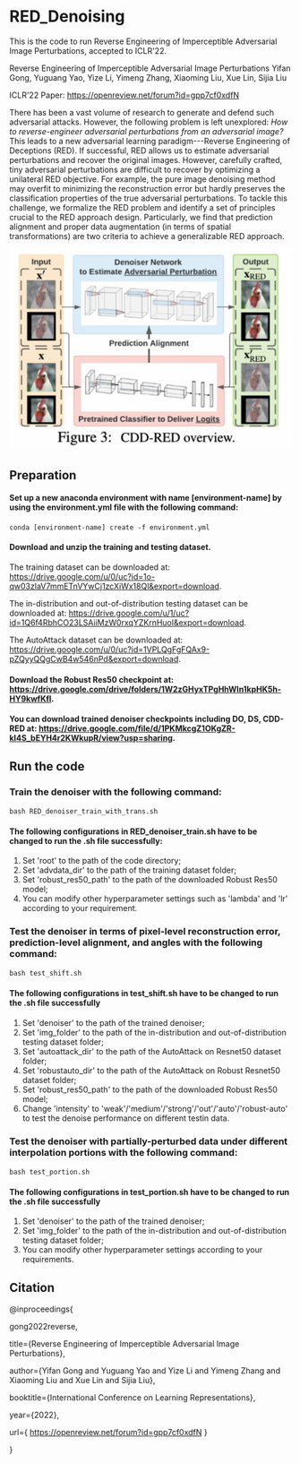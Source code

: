 # RED_Denoising
This is the code to run Reverse Engineering of Imperceptible Adversarial Image Perturbations, accepted to ICLR'22. 

Reverse Engineering of Imperceptible Adversarial Image Perturbations
Yifan Gong, Yuguang Yao, Yize Li, Yimeng Zhang, Xiaoming Liu, Xue Lin, Sijia Liu

ICLR'22 
Paper: https://openreview.net/forum?id=gpp7cf0xdfN

There has been a vast volume of research to generate and defend such adversarial attacks. However, the following problem is left unexplored: *How to reverse-engineer adversarial perturbations from an adversarial image?*
This leads to a new adversarial learning paradigm---Reverse Engineering of Deceptions (RED). 
If successful, RED allows us to estimate adversarial perturbations and recover the original images. 
However, carefully crafted, tiny adversarial perturbations are difficult to recover by optimizing a unilateral RED objective. For example, the pure image denoising method may overfit to minimizing the reconstruction error but hardly preserves the classification properties of the true adversarial perturbations. 
To tackle this challenge, we formalize the RED problem and identify a set of principles crucial to the RED approach design. 
Particularly, we find that prediction alignment and proper data augmentation (in terms of spatial transformations) are two criteria to achieve a generalizable  RED approach. 

![RED](REDoverview.png)

## Preparation
#### Set up a new anaconda environment with name [environment-name] by using the environment.yml file with the following command:
```
conda [environment-name] create -f environment.yml
```
#### Download and unzip the training and testing dataset.
The training dataset can be downloaded at: https://drive.google.com/u/0/uc?id=1o-qw03zlaV7mmETnVYwCj1zcXiWx18Ql&export=download.

The in-distribution and out-of-distribution testing dataset can be downloaded at: https://drive.google.com/u/1/uc?id=1Q6f4RbhCO23LSAiiMzW0rxqYZKrnHuol&export=download.

The AutoAttack dataset can be downloaded at: https://drive.google.com/u/0/uc?id=1VPLQgFgFQAx9-pZQyyQQgCwB4w546nPd&export=download.

#### Download the Robust Res50 checkpoint at: https://drive.google.com/drive/folders/1W2zGHyxTPgHhWln1kpHK5h-HY9kwfKfl.

#### You can download trained denoiser checkpoints including DO, DS, CDD-RED at: https://drive.google.com/file/d/1PKMkcgZ1OKgZR-kI4S_bEYH4r2KWkupR/view?usp=sharing.


## Run the code
### Train the denoiser with the following command:
```
bash RED_denoiser_train_with_trans.sh
```
#### The following configurations in RED_denoiser_train.sh have to be changed to run the .sh file successfully:
1. Set 'root' to the path of the code directory;
2. Set 'advdata_dir' to the path of the training dataset folder;
3. Set 'robust_res50_path' to the path of the downloaded Robust Res50 model;
4. You can modify other hyperparameter settings such as 'lambda' and 'lr' according to your requirement.


### Test the denoiser in terms of pixel-level reconstruction error, prediction-level alignment, and angles with the following command:
```
bash test_shift.sh
```
#### The following configurations in test_shift.sh have to be changed to run the .sh file successfully
1. Set 'denoiser' to the path of the trained denoiser;
2. Set 'img_folder' to the path of the in-distribution and out-of-distribution testing dataset folder;
3. Set 'autoattack_dir' to the path of the AutoAttack on Resnet50 dataset folder;
4. Set 'robustauto_dir' to the path of the AutoAttack on Robust Resnet50 dataset folder;
5. Set 'robust_res50_path' to the path of the downloaded Robust Res50 model;
6. Change 'intensity' to 'weak'/'medium'/'strong'/'out'/'auto'/'robust-auto' to test the denoise performance on different testin data.

### Test the denoiser with partially-perturbed data under different interpolation portions with the following command:
```
bash test_portion.sh
```
#### The following configurations in test_portion.sh have to be changed to run the .sh file successfully
1. Set 'denoiser' to the path of the trained denoiser;
2. Set 'img_folder' to the path of the in-distribution and out-of-distribution testing dataset folder;
2. You can modify other hyperparameter settings according to your requirements.


## Citation
@inproceedings{

gong2022reverse,

title={Reverse Engineering of Imperceptible Adversarial Image Perturbations},

author={Yifan Gong and Yuguang Yao and Yize Li and Yimeng Zhang and Xiaoming Liu and Xue Lin and Sijia Liu},

booktitle={International Conference on Learning Representations},

year={2022},

url={ https://openreview.net/forum?id=gpp7cf0xdfN }

}



